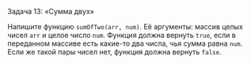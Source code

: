 Задача 13: «Сумма двух»

Напишите функцию `sumOfTwo(arr, num)`.
Её аргументы: массив целых чисел `arr` и целое число `num`.
Функция должна вернуть `true`, если в переданном массиве есть какие-то два числа, чья сумма равна `num`.
Если же такой пары чисел нет, функция должна вернуть `false`.
